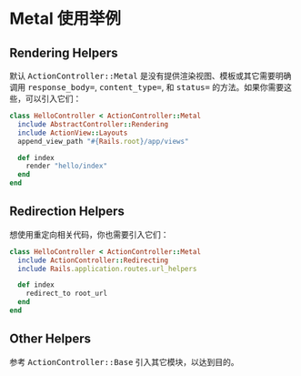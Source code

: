 # Metal 使用举例

## Rendering Helpers

默认 <tt>ActionController::Metal</tt> 是没有提供渲染视图、模板或其它需要明确调用 <tt>response_body=</tt>, <tt>content_type=</tt>, 和 <tt>status=</tt> 的方法。如果你需要这些，可以引入它们：

```ruby
class HelloController < ActionController::Metal
  include AbstractController::Rendering
  include ActionView::Layouts
  append_view_path "#{Rails.root}/app/views"

  def index
    render "hello/index"
  end
end
```

## Redirection Helpers

想使用重定向相关代码，你也需要引入它们：

```ruby
class HelloController < ActionController::Metal
  include ActionController::Redirecting
  include Rails.application.routes.url_helpers

  def index
    redirect_to root_url
  end
end
```

## Other Helpers

参考 <tt>ActionController::Base</tt> 引入其它模块，以达到目的。
